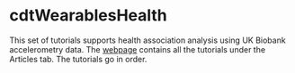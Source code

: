 # cdtWearablesHealth
This set of tutorials supports health association analysis using UK Biobank accelerometry data. The [webpage](https://activitymonitoring.github.io/week2DataChallenge/) contains all the tutorials under the Articles tab. The tutorials go in order.
